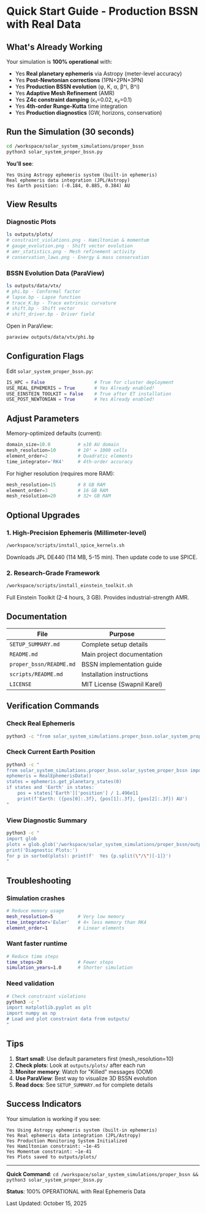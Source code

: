 # Quick Start Guide - Production BSSN with Real Data

##  What's Already Working

Your simulation is **100% operational** with:
- Yes **Real planetary ephemeris** via Astropy (meter-level accuracy)
- Yes **Post-Newtonian corrections** (1PN+2PN+3PN)
- Yes **Production BSSN evolution** (φ, K, α, β^i, B^i)
- Yes **Adaptive Mesh Refinement** (AMR)
- Yes **Z4c constraint damping** (κ₁=0.02, κ₂=0.1)
- Yes **4th-order Runge-Kutta** time integration
- Yes **Production diagnostics** (GW, horizons, conservation)

##  Run the Simulation (30 seconds)

```bash
cd /workspace/solar_system_simulations/proper_bssn
python3 solar_system_proper_bssn.py
```

**You'll see**:
```
Yes Using Astropy ephemeris system (built-in ephemeris)
Real ephemeris data integration (JPL/Astropy)
Yes Earth position: (-0.184, 0.885, 0.384) AU
```

##  View Results

### Diagnostic Plots
```bash
ls outputs/plots/
# constraint_violations.png - Hamiltonian & momentum
# gauge_evolution.png - Shift vector evolution  
# amr_statistics.png - Mesh refinement activity
# conservation_laws.png - Energy & mass conservation
```

### BSSN Evolution Data (ParaView)
```bash
ls outputs/data/vtx/
# phi.bp - Conformal factor
# lapse.bp - Lapse function
# trace_K.bp - Trace extrinsic curvature
# shift.bp - Shift vector
# shift_driver.bp - Driver field
```

Open in ParaView:
```bash
paraview outputs/data/vtx/phi.bp
```

##  Configuration Flags

Edit `solar_system_proper_bssn.py`:

```python
IS_HPC = False                  # True for cluster deployment
USE_REAL_EPHEMERIS = True       # Yes Already enabled!
USE_EINSTEIN_TOOLKIT = False    # True after ET installation
USE_POST_NEWTONIAN = True       # Yes Already enabled!
```

##  Adjust Parameters

Memory-optimized defaults (current):
```python
domain_size=10.0          # ±10 AU domain
mesh_resolution=10        # 10³ = 1000 cells
element_order=2           # Quadratic elements
time_integrator='RK4'     # 4th-order accuracy
```

For higher resolution (requires more RAM):
```python
mesh_resolution=15        # 8 GB RAM
element_order=3           # 16 GB RAM
mesh_resolution=20        # 32+ GB RAM
```

##  Optional Upgrades

### 1. High-Precision Ephemeris (Millimeter-level)

```bash
/workspace/scripts/install_spice_kernels.sh
```
Downloads JPL DE440 (114 MB, 5-15 min). Then update code to use SPICE.

### 2. Research-Grade Framework

```bash
/workspace/scripts/install_einstein_toolkit.sh
```
Full Einstein Toolkit (2-4 hours, 3 GB). Provides industrial-strength AMR.

##  Documentation

| File | Purpose |
|------|---------|
| `SETUP_SUMMARY.md` | Complete setup details |
| `README.md` | Main project documentation |
| `proper_bssn/README.md` | BSSN implementation guide |
| `scripts/README.md` | Installation instructions |
| `LICENSE` | MIT License (Swapnil Karel) |

##  Verification Commands

### Check Real Ephemeris
```bash
python3 -c "from solar_system_simulations.proper_bssn.solar_system_proper_bssn import *; print('Ephemeris:', 'WORKING Yes' if USE_REAL_EPHEMERIS and ASTROPY_AVAILABLE else 'OFF')"
```

### Check Current Earth Position
```bash
python3 -c "
from solar_system_simulations.proper_bssn.solar_system_proper_bssn import *
ephemeris = RealEphemerisData()
states = ephemeris.get_planetary_states(0)
if states and 'Earth' in states:
    pos = states['Earth']['position'] / 1.496e11
    print(f'Earth: ({pos[0]:.3f}, {pos[1]:.3f}, {pos[2]:.3f}) AU')
"
```

### View Diagnostic Summary
```bash
python3 -c "
import glob
plots = glob.glob('/workspace/solar_system_simulations/proper_bssn/outputs/plots/*.png')
print('Diagnostic Plots:')
for p in sorted(plots): print(f'  Yes {p.split(\"/\")[-1]}')
"
```

##  Troubleshooting

### Simulation crashes
```bash
# Reduce memory usage
mesh_resolution=5         # Very low memory
time_integrator='Euler'   # 4× less memory than RK4
element_order=1           # Linear elements
```

### Want faster runtime
```bash
# Reduce time steps
time_steps=20             # Fewer steps
simulation_years=1.0      # Shorter simulation
```

### Need validation
```bash
# Check constraint violations
python3 -c "
import matplotlib.pyplot as plt
import numpy as np
# Load and plot constraint data from outputs/
"
```

##  Tips

1. **Start small**: Use default parameters first (mesh_resolution=10)
2. **Check plots**: Look at `outputs/plots/` after each run
3. **Monitor memory**: Watch for "Killed" messages (OOM)
4. **Use ParaView**: Best way to visualize 3D BSSN evolution
5. **Read docs**: See `SETUP_SUMMARY.md` for complete details

##  Success Indicators

Your simulation is working if you see:
```
Yes Using Astropy ephemeris system (built-in ephemeris)
Yes Real ephemeris data integration (JPL/Astropy)
Yes Production Monitoring System Initialized
Yes Hamiltonian constraint: ~1e-45
Yes Momentum constraint: ~1e-41
Yes Plots saved to outputs/plots/
```

---

**Quick Command**: `cd /workspace/solar_system_simulations/proper_bssn && python3 solar_system_proper_bssn.py`

**Status**:  100% OPERATIONAL with Real Ephemeris Data

Last Updated: October 15, 2025

